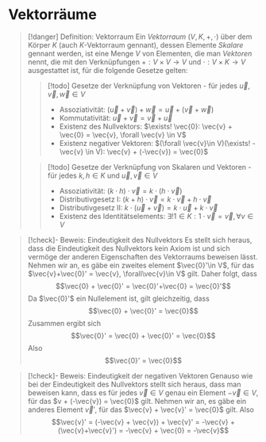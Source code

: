 # Vektorräume

> [!danger] Definition: Vektorraum
>  Ein *Vektorraum* $(V, K, +, \cdot)$ über dem Körper $K$ (auch $K$-Vektorraum gennant), dessen Elemente *Skalare* gennant werden, ist eine Menge $V$ von Elementen, die man *Vektoren* nennt, die mit den Verknüpfungen $+: V\times V \to V$ und $\cdot : V \times K \to V$ ausgestattet ist, für die folgende Gesetze gelten:
> > [!todo] Gesetze der Verknüpfung von Vektoren - für jedes $\vec{u},\vec{v},\vec{w}\in V$
> > - Assoziativität: $(\vec{u} + \vec{v}) +\vec{w} =\vec{u} + ( \vec{v} +\vec{w})$
> > - Kommutativität: $\vec{u} + \vec{v} = \vec{v} + \vec{u}$
> > - Existenz des Nullvektors: $\exists! \vec{0}: \vec{v} + \vec{0} = \vec{v}, \forall \vec{v} \in V$
> > - Existenz negativer Vektoren: $(\forall \vec{v}\in V)(\exists! -\vec{v} \in V): \vec{v} + (-\vec{v}) = \vec{0}$
> 
> > [!todo] Gesetze der Verknüpfung von Skalaren und Vektoren - für jedes $k,h \in K$ und $\vec{u},\vec{v} \in V$
> > - Assoziativität: $(k\cdot h) \cdot \vec{v} = k\cdot (h \cdot \vec{v})$
> > - Distributivgesetz I: $(k+h)\cdot \vec{v} = k\cdot \vec{v} + h\cdot \vec{v}$
> > - Distributivgesetz II: $k\cdot (\vec{u}+\vec{v}) = k\cdot \vec{u}+k\cdot \vec{v}$
> > - Existenz des Identitätselements: $\exists!1\in K: 1 \cdot \vec{v} = \vec{v}, \forall v\in V$

> [!check]- Beweis: Eindeutigkeit des Nullvektors
> Es stellt sich heraus, dass die Eindeutigkeit des Nullvektors kein Axiom ist und sich vermöge der anderen Eigenschaften des Vektorraums beweisen lässt.
> Nehmen wir an, es gäbe ein zweites element $\vec{0}'\in V$, für das $\vec{v}+\vec{0}' = \vec{v}, \forall\vec{v}\in V$ gilt. Daher folgt, dass
> $$\vec{0} + \vec{0}' = \vec{0}'+\vec{0} = \vec{0}'$$
> Da $\vec{0}'$ ein Nullelement ist, gilt gleichzeitig, dass
> $$\vec{0} + \vec{0}' = \vec{0}$$
> Zusammen ergibt sich 
> $$\vec{0}' = \vec{0} + \vec{0}' = \vec{0}$$
> Also
> $$\vec{0}' = \vec{0}$$
	
> [!check]- Beweis: Eindeutigkeit der negativen Vektoren
> Genauso wie bei der Eindeutigkeit des Nullvektors stellt sich heraus, dass man beweisen kann, dass es für jedes $\vec{v} \in V$ genau ein Element $-\vec{v} \in V$, für das $v + (-\vec{v}) = \vec{0}$ gilt.
> Nehmen wir an, es gäbe ein anderes Element $\vec{v}'$, für das $\vec{v} + \vec{v}' = \vec{0}$ gilt. Also
> $$\vec{v}' = (-\vec{v} + \vec{v}) + \vec{v}' = -\vec{v} + (\vec{v}+\vec{v}') = -\vec{v} + \vec{0} = -\vec{v}$$

